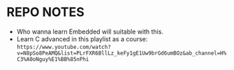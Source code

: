 # REPO NOTES #

- Who wanna learn Embedded will suitable with this.
- Learn C advanced in this playlist as a course:
    `https://www.youtube.com/watch?v=N8pSo8PeAMQ&list=PLrFXR6BllLz_keFy1gE1Uw9brGd6umBOz&ab_channel=H%C3%A0oNguy%E1%BB%85nPhi`